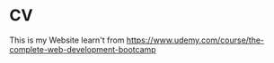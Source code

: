 # CV

This is my Website learn't from https://www.udemy.com/course/the-complete-web-development-bootcamp
